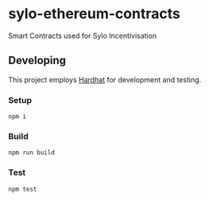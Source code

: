 # sylo-ethereum-contracts
Smart Contracts used for Sylo Incentivisation

## Developing

This project employs [Hardhat](https://hardhat.org/getting-started/) for development and testing.

### Setup

`npm i`

### Build

`npm run build`

### Test

`npm test`